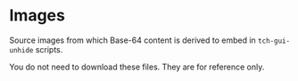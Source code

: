 # Images
Source images from which Base-64 content is derived to embed in `tch-gui-unhide` scripts.

You do not need to download these files. They are for reference only.